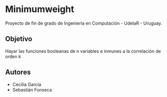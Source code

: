 # Minimumweight

Proyecto de fin de grado de Ingeniería en Computación - UdelaR - Uruguay.

## Objetivo
Hayar las funciones booleanas de n variables e inmunes a la correlación de orden k

## Autores
<ul><li>Cecilia García</li><li>Sebastián Fonseca</li></ul>
